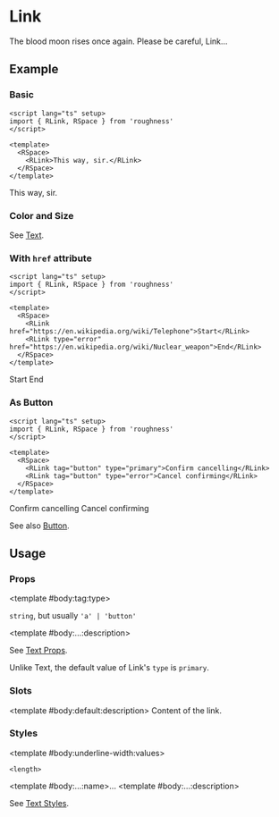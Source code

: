 <script lang="ts" setup>
import { RDetails, RLink, RSpace, RTable } from 'roughness'
</script>

# Link

The blood moon rises once again. Please be careful, Link...

## Example

### Basic

<RDetails>
  <template #summary>Show Code</template>

```vue
<script lang="ts" setup>
import { RLink, RSpace } from 'roughness'
</script>

<template>
  <RSpace>
    <RLink>This way, sir.</RLink>
  </RSpace>
</template>
```

</RDetails>

<RSpace>
  <RLink>This way, sir.</RLink>
</RSpace>

### Color and Size

See [Text](/components/text).

### With `href` attribute

<RDetails>
  <template #summary>Show Code</template>

```vue
<script lang="ts" setup>
import { RLink, RSpace } from 'roughness'
</script>

<template>
  <RSpace>
    <RLink href="https://en.wikipedia.org/wiki/Telephone">Start</RLink>
    <RLink type="error" href="https://en.wikipedia.org/wiki/Nuclear_weapon">End</RLink>
  </RSpace>
</template>
```

</RDetails>

<RSpace>
  <RLink href="https://en.wikipedia.org/wiki/Telephone">Start</RLink>
  <RLink type="error" href="https://en.wikipedia.org/wiki/Nuclear_weapon">End</RLink>
</RSpace>

### As Button

<RDetails>
  <template #summary>Show Code</template>

```vue
<script lang="ts" setup>
import { RLink, RSpace } from 'roughness'
</script>

<template>
  <RSpace>
    <RLink tag="button" type="primary">Confirm cancelling</RLink>
    <RLink tag="button" type="error">Cancel confirming</RLink>
  </RSpace>
</template>
```

</RDetails>

<RSpace>
  <RLink tag="button" type="primary">Confirm cancelling</RLink>
  <RLink tag="button" type="error">Cancel confirming</RLink>
</RSpace>

See also [Button](/components/button#tag).

## Usage

### Props

<RSpace>
<RTable
  :columns="['name', 'type', 'default', 'description']"
  :rows="['tag', '...']"
>
  <template #body:*:name="{ row }">{{ row }}</template>

  <template #body:tag:type>

  `string`, but usually `'a' | 'button'`

  </template>
  <template #body:tag:default>

  `'a'`

  </template>
  <template #body:tag:description>
    HTML tag for rendering the link.
  </template>

  <template #body:...:description>

  See [Text Props](/components/text#props).

  Unlike Text, the default value of Link's `type` is `primary`.

  </template>
</RTable>
</RSpace>

### Slots

<RSpace>
<RTable
  :columns="['name', 'parameters', 'description']"
  :rows="['default']"
>
  <template #body:*:name="{ row }">{{ row }}</template>

  <template #body:default:description>
    Content of the link.
  </template>
</RTable>
</RSpace>

### Styles

<RSpace>
<RTable
  :columns="['name', 'values', 'default', 'description']"
  :rows="['underline-width', '...']"
>
  <template #body:*:name="{ row }">--r-link-{{ row }}</template>

  <template #body:underline-width:values>

  `<length>`

  </template>
  <template #body:underline-width:default>

  `3px` when focused or active, `2px` else

  </template>
  <template #body:underline-width:description>

  Width of the link underline. Only visible when hovered, or with the `href` attribute.

  </template>

  <template #body:...:name>...</template>
  <template #body:...:description>

  See [Text Styles](/components/text#styles).

  </template>
</RTable>
</RSpace>
